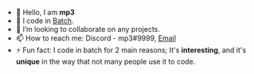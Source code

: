 
- 👋 Hello, I am **mp3**
- 🔭 I code in [Batch](https://en.wikipedia.org/wiki/Batch_file).
- 👯 I’m looking to collaborate on any projects.
- 📫 How to reach me: Discord - mp3#9999, [Email](mailto:mp3issexylol@gmail.com)
- ⚡ Fun fact: I code in batch for 2 main reasons; It's **interesting**, and it's **unique** in the way that not many people use it to code.
